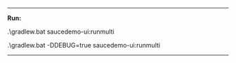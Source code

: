 ****
**Run:**

.\gradlew.bat saucedemo-ui:runmulti

.\gradlew.bat -DDEBUG=true saucedemo-ui:runmulti

****